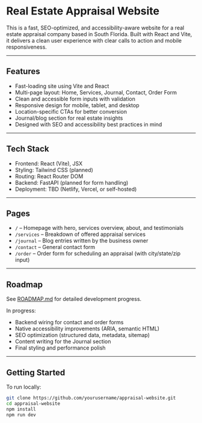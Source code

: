 # Real Estate Appraisal Website

This is a fast, SEO-optimized, and accessibility-aware website for a real estate appraisal company based in South Florida. Built with React and Vite, it delivers a clean user experience with clear calls to action and mobile responsiveness.

---

## Features

- Fast-loading site using Vite and React
- Multi-page layout: Home, Services, Journal, Contact, Order Form
- Clean and accessible form inputs with validation
- Responsive design for mobile, tablet, and desktop
- Location-specific CTAs for better conversion
- Journal/blog section for real estate insights
- Designed with SEO and accessibility best practices in mind

---

## Tech Stack

- Frontend: React (Vite), JSX
- Styling: Tailwind CSS (planned)
- Routing: React Router DOM
- Backend: FastAPI (planned for form handling)
- Deployment: TBD (Netlify, Vercel, or self-hosted)

---

## Pages

- `/` – Homepage with hero, services overview, about, and testimonials
- `/services` – Breakdown of offered appraisal services
- `/journal` – Blog entries written by the business owner
- `/contact` – General contact form
- `/order` – Order form for scheduling an appraisal (with city/state/zip input)

---

## Roadmap

See [ROADMAP.md](./ROADMAP.md) for detailed development progress.

In progress:
- Backend wiring for contact and order forms
- Native accessibility improvements (ARIA, semantic HTML)
- SEO optimization (structured data, metadata, sitemap)
- Content writing for the Journal section
- Final styling and performance polish

---

## Getting Started

To run locally:

```bash
git clone https://github.com/yourusername/appraisal-website.git
cd appraisal-website
npm install
npm run dev
